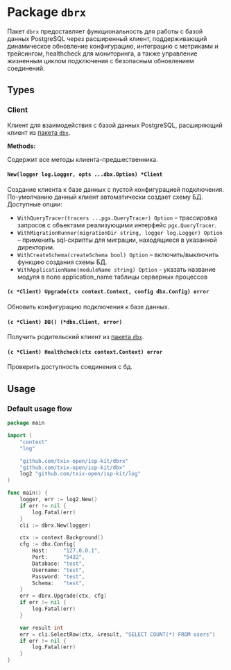 # Package `dbrx`

Пакет `dbrx` предоставляет функциональность для работы с базой данных PostgreSQL через расширенный клиент,
поддерживающий динамическое обновление конфигурацию, интеграцию с метриками и трейсингом, healthcheck для мониторинга,
а также управление жизненным циклом подключения с безопасным обновлением соединений.

## Types

### Client

Клиент для взаимодействия с базой данных PostgreSQL, расширяющий клиент из [пакета `dbx`](../dbx/db.go).

**Methods:**

Содержит все методы клиента-предшественника.

#### `New(logger log.Logger, opts ...dbx.Option) *Client`

Создание клиента к базе данных с пустой конфигурацией подключения. По-умолчанию данный клиент автоматически создает
схему БД. Доступные опции:

- `WithQueryTracer(tracers ...pgx.QueryTracer) Option` – трассировка запросов с объектами реализующими интерфейс
  `pgx.QueryTracer`.
- `WithMigrationRunner(migrationDir string, logger log.Logger) Option` – применить sql-скрипты для миграции, находящиеся
  в указанной директории.
- `WithCreateSchema(createSchema bool) Option` – включить/выключить функцию создания схемы БД.
- `WithApplicationName(moduleName string) Option` - указать название модуля в поле application_name таблицы серверных 
  процессов

#### `(c *Client) Upgrade(ctx context.Context, config dbx.Config) error`

Обновить конфигурацию подключения к базе данных.

#### `(c *Client) DB() (*dbx.Client, error)`

Получить родительский клиент из [пакета `dbx`](../dbx/db.go).

#### `(c *Client) Healthcheck(ctx context.Context) error`

Проверить доступность соединения с бд.

## Usage

### Default usage flow

```go
package main

import (
	"context"
	"log"

	"github.com/txix-open/isp-kit/dbrx"
	"github.com/txix-open/isp-kit/dbx"
	log2 "github.com/txix-open/isp-kit/log"
)

func main() {
	logger, err := log2.New()
	if err != nil {
		log.Fatal(err)
	}
	cli := dbrx.New(logger)

	ctx := context.Background()
	cfg := dbx.Config{
		Host:     "127.0.0.1",
		Port:     "5432",
		Database: "test",
		Username: "test",
		Password: "test",
		Schema:   "test",
	}
	err = dbrx.Upgrade(ctx, cfg)
	if err != nil {
		log.Fatal(err)
    }

	var result int
	err = cli.SelectRow(ctx, &result, "SELECT COUNT(*) FROM users")
	if err != nil {
		log.Fatal(err)
	}
}

```